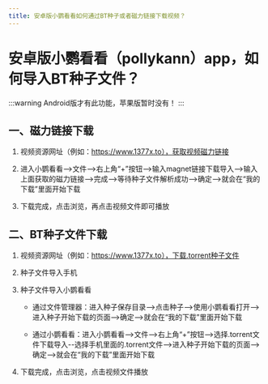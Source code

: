 ```yaml
---
title: 安卓版小鹦看看如何通过BT种子或者磁力链接下载视频？
---
```


# 安卓版小鹦看看（pollykann）app，如何导入BT种子文件？

:::warning
Android版才有此功能，苹果版暂时没有！
:::

## 一、磁力链接下载

1. 视频资源网址（例如：https://www.1377x.to），获取视频磁力链接

2. 进入小鹦看看-->文件-->右上角“+”按钮-->输入magnet链接下载导入-->输入上面获取的磁力链接-->完成-->等待种子文件解析成功-->确定-->就会在“我的下载”里面开始下载

3. 下载完成，点击浏览，再点击视频文件即可播放

<VideoPlay url="https://vdn.vzuu.com/HD/e0ed38ac-3059-11ee-a8d2-f6b6cba26565-v8_f2_t1_PXBszq0I.mp4?auth_key=1751450851-0-0-e6c44b73af228682935fddcbe515861a&bu=1513c7c2&c=avc.8.0&disable_local_cache=1&expiration=1751450851&f=mp4&pu=e59e796c&v=ali&pp=ChMxNDAxNjIzODY1NzM5NTc5MzkyGGMiC2ZlZWRfY2hvaWNlMhMxMzY5MDA1NjA4NTk5OTA0MjU3PXu830Q%3D&pf=Web&pt=zhihu" des="操作视频教程"/> 

## 二、BT种子文件下载

1. 视频资源网址（例如：https://www.1377x.to），下载.torrent种子文件

2. 种子文件导入手机

3. 种子文件导入小鹦看看

    - 通过文件管理器：进入种子保存目录-->点击种子-->使用小鹦看看打开-->进入种子开始下载的页面-->确定-->就会在“我的下载”里面开始下载

    - 通过小鹦看看：进入小鹦看看-->文件-->右上角“+”按钮-->选择.torrent文件下载导入--选择手机里面的.torrent文件-->进入种子开始下载的页面-->确定-->就会在“我的下载”里面开始下载

4. 下载完成，点击浏览，点击视频文件播放

<VideoPlay url="https://vdn6.vzuu.com/HD/fbe54a14-3059-11ee-bd89-c69039816981-v8_f2_t1_oe2bfDyV.mp4?pkey=AAXOFE_KbpgKRXuylPx0064fuFJv8uauUQl6rEUUhfapLailTTqoBzVO4J4wqMG46L7NqjDiP77Tbg_vTdD4I9A2&bu=1513c7c2&c=avc.8.0&expiration=1751454451&f=mp4&pu=e59e796c&v=ks6&pp=ChMxNDAxNjIzODY1NzM5NTc5MzkyGGMiC2ZlZWRfY2hvaWNlMhMxMzY5MDA1NjA4NTk5OTA0MjU3PXu830Q%3D&pf=Web&pt=zhihu" des="通过文件管理器视频教程"/> 

<VideoPlay url="https://vdn.vzuu.com/HD/07317c8a-305a-11ee-9082-7af8d727ce8b-v8_f2_t1_ggtVUkHl.mp4?auth_key=1751450851-0-0-5b2a9973de42e1d79a66a61a958fdb02&bu=1513c7c2&c=avc.8.0&disable_local_cache=1&expiration=1751450851&f=mp4&pu=e59e796c&v=ali&pp=ChMxNDAxNjIzODY1NzM5NTc5MzkyGGMiC2ZlZWRfY2hvaWNlMhMxMzY5MDA1NjA4NTk5OTA0MjU3PXu830Q%3D&pf=Web&pt=zhihu" des="通过小鹦看看视频教程"/> 






